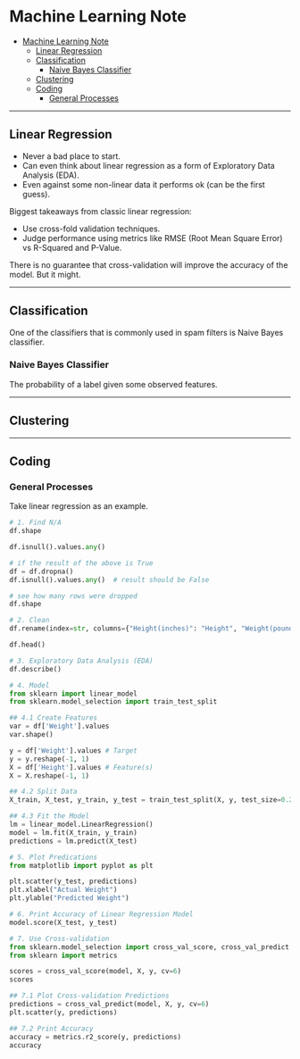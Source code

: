 # Machine Learning Note

- [Machine Learning Note](#machine-learning-note)
  - [Linear Regression](#linear-regression)
  - [Classification](#classification)
    - [Naive Bayes Classifier](#naive-bayes-classifier)
  - [Clustering](#clustering)
  - [Coding](#coding)
    - [General Processes](#general-processes)

---

## Linear Regression 

- Never a bad place to start. 
- Can even think about linear regression as a form of Exploratory Data Analysis (EDA). 
- Even against some non-linear data it performs ok (can be the first guess). 

Biggest takeaways from classic linear regression: 

- Use cross-fold validation techniques. 
- Judge performance using metrics like RMSE (Root Mean Square Error) vs R-Squared and P-Value. 

There is no guarantee that cross-validation will improve the accuracy of the model. But it might. 

---

## Classification 

One of the classifiers that is commonly used in spam filters is Naive Bayes classifier.

### Naive Bayes Classifier

The probability of a label given some observed features. 

---

## Clustering

---

## Coding

### General Processes

Take linear regression as an example.

```python
# 1. Find N/A
df.shape

df.isnull().values.any()

# if the result of the above is True
df = df.dropna()
df.isnull().values.any()  # result should be False

# see how many rows were dropped
df.shape

# 2. Clean
df.rename(index=str, columns={"Height(inches)": "Height", "Weight(pounds)": "Weight"}, inplace=True)

df.head()

# 3. Exploratory Data Analysis (EDA)
df.describe()

# 4. Model
from sklearn import linear_model
from sklearn.model_selection import train_test_split

## 4.1 Create Features
var = df['Weight'].values
var.shape()

y = df['Weight'].values # Target
y = y.reshape(-1, 1)
X = df['Height'].values # Feature(s)
X = X.reshape(-1, 1)

## 4.2 Split Data
X_train, X_test, y_train, y_test = train_test_split(X, y, test_size=0.2)

## 4.3 Fit the Model
lm = linear_model.LinearRegression()
model = lm.fit(X_train, y_train)
predictions = lm.predict(X_test)

# 5. Plot Predications
from matplotlib import pyplot as plt

plt.scatter(y_test, predictions) 
plt.xlabel("Actual Weight")
plt.ylable("Predicted Weight")

# 6. Print Accuracy of Linear Regression Model
model.score(X_test, y_test)

# 7. Use Cross-validation 
from sklearn.model_selection import cross_val_score, cross_val_predict
from sklearn import metrics

scores = cross_val_score(model, X, y, cv=6)
scores

## 7.1 Plot Cross-validation Predictions 
predictions = cross_val_predict(model, X, y, cv=6)
plt.scatter(y, predictions)

## 7.2 Print Accuracy 
accuracy = metrics.r2_score(y, predictions)
accuracy
```





